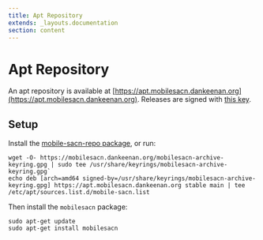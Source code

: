 ```yaml
---
title: Apt Repository
extends: _layouts.documentation
section: content
---
```


# Apt Repository

An apt repository is available at [https://apt.mobilesacn.dankeenan.org](https://apt.mobilesacn.dankeenan.org). Releases
are signed with [this key](/mobilesacn-archive-keyring.gpg).

## Setup

Install the [mobile-sacn-repo package](/mobile-sacn-repo_1.0.0_all.deb), or run:

```shell
wget -O- https://mobilesacn.dankeenan.org/mobilesacn-archive-keyring.gpg | sudo tee /usr/share/keyrings/mobilesacn-archive-keyring.gpg`
echo deb [arch=amd64 signed-by=/usr/share/keyrings/mobilesacn-archive-keyring.gpg] https://apt.mobilesacn.dankeenan.org stable main | tee /etc/apt/sources.list.d/mobile-sacn.list
```

Then install the `mobilesacn` package:
```shell
sudo apt-get update
sudo apt-get install mobilesacn
```

